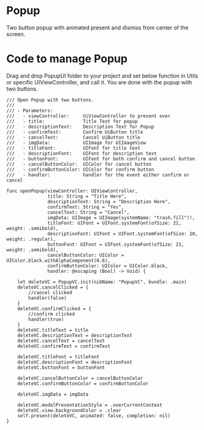 # Popup
Two button popup with animated present and dismiss from center of the screen.


# Code to manage Popup

Drag and drop PopupUI folder to your project and set below function in Utils or specific UIViewController, and call it. You are done with the popup with two buttons.

    /// Open Popup with two buttons.
    ///
    /// - Parameters:
    ///   - viewController:     UiViewController to present over
    ///   - title:              Title Text for popup
    ///   - descriptionText:    Description Text for Popup
    ///   - confirmText:        Confirm UiButton title
    ///   - cancelText:         Cancel UiButton title
    ///   - imgData:            UIImage for UIImageView
    ///   - titleFont:          UIFont for title text
    ///   - descriptionFont:    UIFont for description text
    ///   - buttonFont:         UIFont for both confirm and cancel button
    ///   - cancelButtonColor:  UIColor for cancel button
    ///   - confirmButtonColor: UIColor for confirm button
    ///   - handler:            handler for the event either confirm or cancel
    
    func openPopup(viewController: UIViewController,
                   title: String = "Title Here",
                   descriptionText: String = "Description Here",
                   confirmText: String = "Yes",
                   cancelText: String = "Cancel",
                   imgData: UIImage = UIImage(systemName: "trash.fill")!,
                   titleFont: UIFont = UIFont.systemFont(ofSize: 21, weight: .semibold),
                   descriptionFont: UIFont = UIFont.systemFont(ofSize: 20, weight: .regular),
                   buttonFont: UIFont = UIFont.systemFont(ofSize: 21, weight: .semibold),
                   cancelButtonColor: UIColor = UIColor.black.withAlphaComponent(0.6),
                   confirmButtonColor: UIColor = UIColor.black,
                   handler: @escaping (Bool) -> Void) {
        
        let deleteVC = PopupVC.init(nibName: "PopupVC", bundle: .main)
        deleteVC.cancelClicked = {
            //cancel clicked
            handler(false)
        }
        deleteVC.confirmClicked = {
            //confirm clicked
            handler(true)
        }
        deleteVC.titleText = title
        deleteVC.descriptionText = descriptionText
        deleteVC.cancelText = cancelText
        deleteVC.confirmText = confirmText
        
        deleteVC.titleFont = titleFont
        deleteVC.descriptionFont = descriptionFont
        deleteVC.buttonFont = buttonFont

        deleteVC.cancelButtonColor = cancelButtonColor
        deleteVC.confirmButtonColor = confirmButtonColor

        deleteVC.imgData = imgData
        
        deleteVC.modalPresentationStyle = .overCurrentContext
        deleteVC.view.backgroundColor = .clear
        self.present(deleteVC, animated: false, completion: nil)
    }

